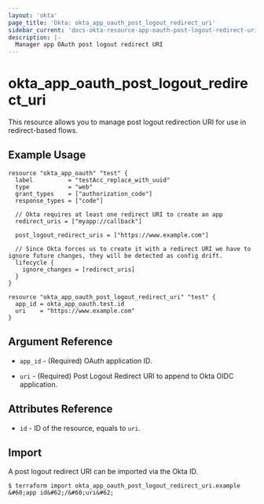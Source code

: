 ```yaml
---
layout: 'okta'
page_title: 'Okta: okta_app_oauth_post_logout_redirect_uri'
sidebar_current: 'docs-okta-resource-app-oauth-post-logout-redirect-uri'
description: |-
  Manager app OAuth post logout redirect URI
---
```


# okta_app_oauth_post_logout_redirect_uri

This resource allows you to manage post logout redirection URI for use in redirect-based flows.

## Example Usage

```hcl
resource "okta_app_oauth" "test" {
  label          = "testAcc_replace_with_uuid"
  type           = "web"
  grant_types    = ["authorization_code"]
  response_types = ["code"]

  // Okta requires at least one redirect URI to create an app
  redirect_uris = ["myapp://callback"]
  
  post_logout_redirect_uris = ["https://www.example.com"]

  // Since Okta forces us to create it with a redirect URI we have to ignore future changes, they will be detected as config drift.
  lifecycle {
    ignore_changes = [redirect_uris]
  }
}

resource "okta_app_oauth_post_logout_redirect_uri" "test" {
  app_id = okta_app_oauth.test.id
  uri    = "https://www.example.com"
}
```

## Argument Reference

- `app_id` - (Required) OAuth application ID.

- `uri` - (Required) Post Logout Redirect URI to append to Okta OIDC application.

## Attributes Reference

- `id` - ID of the resource, equals to `uri`.

## Import

A post logout redirect URI can be imported via the Okta ID.

```
$ terraform import okta_app_oauth_post_logout_redirect_uri.example &#60;app id&#62;/&#60;uri&#62;
```
